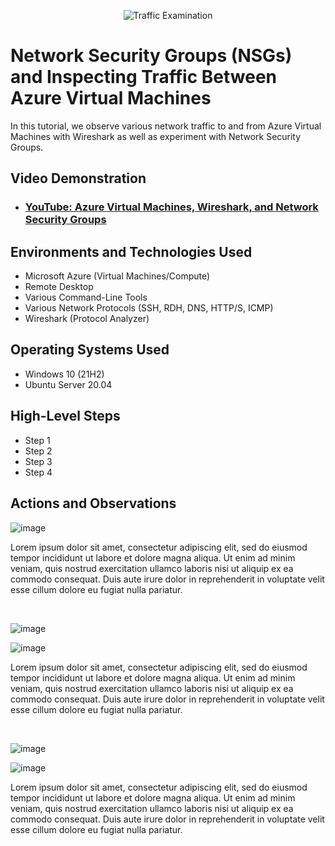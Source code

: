 
<p align="center">
<img src="https://i.imgur.com/Ua7udoS.png" alt="Traffic Examination"/>
</p>

<h1>Network Security Groups (NSGs) and Inspecting Traffic Between Azure Virtual Machines</h1>
In this tutorial, we observe various network traffic to and from Azure Virtual Machines with Wireshark as well as experiment with Network Security Groups. <br />


<h2>Video Demonstration</h2>

- ### [YouTube: Azure Virtual Machines, Wireshark, and Network Security Groups](https://www.youtube.com)

<h2>Environments and Technologies Used</h2>

- Microsoft Azure (Virtual Machines/Compute)
- Remote Desktop
- Various Command-Line Tools
- Various Network Protocols (SSH, RDH, DNS, HTTP/S, ICMP)
- Wireshark (Protocol Analyzer)

<h2>Operating Systems Used </h2>

- Windows 10 (21H2)
- Ubuntu Server 20.04

<h2>High-Level Steps</h2>

- Step 1
- Step 2
- Step 3
- Step 4

<h2>Actions and Observations</h2>

<p>
</p>

![image](https://github.com/JosiahAllen03/test/assets/147882549/61094283-0a98-440a-829a-2b454b08f3f1)

<p>
Lorem ipsum dolor sit amet, consectetur adipiscing elit, sed do eiusmod tempor incididunt ut labore et dolore magna aliqua. Ut enim ad minim veniam, quis nostrud exercitation ullamco laboris nisi ut aliquip ex ea commodo consequat. Duis aute irure dolor in reprehenderit in voluptate velit esse cillum dolore eu fugiat nulla pariatur.
</p>
<br />

![image](https://github.com/JosiahAllen03/test/assets/147882549/00a33447-a806-4e03-b063-5be80ee9c4ee)

<p>
</p>

![image](https://github.com/JosiahAllen03/Network-Security-Groups-NSGs-and-Inspecting-Network-Protocols/assets/147882549/1a6dbfdc-5b6a-4ff0-9431-c38d8a4ed6e2)

<p>
Lorem ipsum dolor sit amet, consectetur adipiscing elit, sed do eiusmod tempor incididunt ut labore et dolore magna aliqua. Ut enim ad minim veniam, quis nostrud exercitation ullamco laboris nisi ut aliquip ex ea commodo consequat. Duis aute irure dolor in reprehenderit in voluptate velit esse cillum dolore eu fugiat nulla pariatur.
</p>
<br />

![image](https://github.com/JosiahAllen03/Network-Security-Groups-NSGs-and-Inspecting-Network-Protocols/assets/147882549/8e75c999-a66b-4e08-aa04-0eb17bcea885)

<p>
  
![image](https://github.com/JosiahAllen03/Network-Security-Groups-NSGs-and-Inspecting-Network-Protocols/assets/147882549/52394a92-7752-434c-ae63-e04358ac047c)

</p>
<p>
Lorem ipsum dolor sit amet, consectetur adipiscing elit, sed do eiusmod tempor incididunt ut labore et dolore magna aliqua. Ut enim ad minim veniam, quis nostrud exercitation ullamco laboris nisi ut aliquip ex ea commodo consequat. Duis aute irure dolor in reprehenderit in voluptate velit esse cillum dolore eu fugiat nulla pariatur.
</p>
<br />
